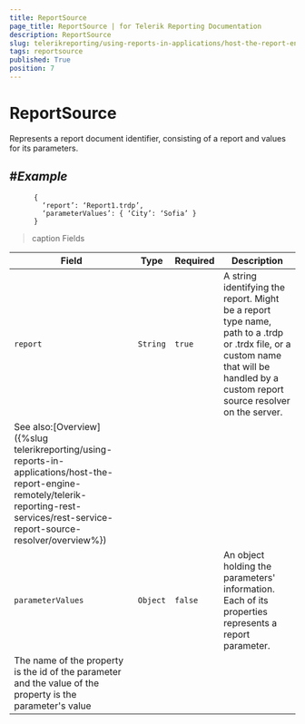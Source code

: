 ```yaml
---
title: ReportSource
page_title: ReportSource | for Telerik Reporting Documentation
description: ReportSource
slug: telerikreporting/using-reports-in-applications/host-the-report-engine-remotely/telerik-reporting-rest-services/rest-api-reference/json-entities/reportsource
tags: reportsource
published: True
position: 7
---
```


# ReportSource



Represents a report document identifier, consisting of a report and values for its parameters.
      

## #_Example_

	
          {
            ‘report’: ‘Report1.trdp’,
            ‘parameterValues’: { ‘City’: ‘Sofia’ }
          }
        




>caption Fields

| Field | Type | Required | Description |
| ------ | ------ | ------ | ------ |
|`report`|`String`|`true`|A string identifying the report. Might be a report type name, path to a .trdp or .trdx file, or a custom name that will be handled by a custom report source resolver on the server.
              See also:[Overview]({%slug telerikreporting/using-reports-in-applications/host-the-report-engine-remotely/telerik-reporting-rest-services/rest-service-report-source-resolver/overview%})|
|`parameterValues`|`Object`|`false`|An object holding the parameters' information. Each of its properties represents a report parameter. 
            The name of the property is the id of the parameter and the value of the property is the parameter's value|
